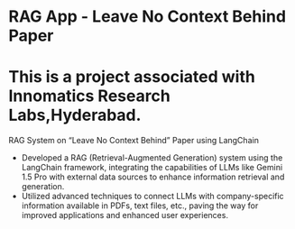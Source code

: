 # RAG App - Leave No Context Behind Paper
# This is a project associated with Innomatics Research Labs,Hyderabad.
RAG System on “Leave No Context Behind” Paper using LangChain
- Developed a RAG (Retrieval-Augmented Generation) system using the LangChain framework, integrating the capabilities of LLMs like Gemini 1.5 Pro with external data sources to enhance information retrieval and generation.
- Utilized advanced techniques to connect LLMs with company-specific information available in PDFs, text files, etc., paving the way for improved applications and enhanced user experiences.
